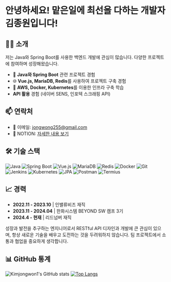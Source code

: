 # 안녕하세요! 맡은일에 최선을 다하는 개발자 김종원입니다!

## 👨‍💻 소개
저는 Java와 Spring Boot를 사용한 백엔드 개발에 관심이 많습니다. 다양한 프로젝트에 참여하며 성장해왔습니다.

- 💼 **Java와 Spring Boot** 관련 프로젝트 경험
- 🌐 **Vue.js, MariaDB, Redis**를 사용하여 프로젝트 구축 경험
- 🚀 **AWS, Docker, Kubernetes**를 이용한 인프라 구축 학습
-  **API 활용** 경험 (네이버 SENS, 인포텍 스크래핑 API)

## 📫 연락처
- 📧 이메일: [jongwong255@gmail.com](mailto:jongwong255@gmail.com)
- 🔗 NOTION: [자세한 내용 보기](https://carbonated-nail-f1f.notion.site/272e5e9b242b4282a7fe911064e78a55?pvs=4)

## 🛠 기술 스택

![Java](https://img.shields.io/badge/Java-007396?style=for-the-badge&logo=java&logoColor=white)
![Spring Boot](https://img.shields.io/badge/Spring_Boot-6DB33F?style=for-the-badge&logo=spring-boot&logoColor=white)
![Vue.js](https://img.shields.io/badge/Vue.js-4FC08D?style=for-the-badge&logo=vue.js&logoColor=white)
![MariaDB](https://img.shields.io/badge/MariaDB-003545?style=for-the-badge&logo=mariadb&logoColor=white)
![Redis](https://img.shields.io/badge/Redis-DC382D?style=for-the-badge&logo=redis&logoColor=white)
![Docker](https://img.shields.io/badge/Docker-2496ED?style=for-the-badge&logo=docker&logoColor=white)
![Git](https://img.shields.io/badge/Git-F05032?style=for-the-badge&logo=git&logoColor=white)
![Jenkins](https://img.shields.io/badge/Jenkins-D24939?style=for-the-badge&logo=jenkins&logoColor=white)
![Kubernetes](https://img.shields.io/badge/Kubernetes-326CE5?style=for-the-badge&logo=kubernetes&logoColor=white)
![JPA](https://img.shields.io/badge/JPA-007396?style=for-the-badge&logo=java&logoColor=white)
![Postman](https://img.shields.io/badge/Postman-FF6C37?style=for-the-badge&logo=postman&logoColor=white)
![Termius](https://img.shields.io/badge/Termius-000000?style=for-the-badge&logo=termius&logoColor=white)

## 📈 경력

- **2022.11 - 2023.10** | 인밸류비즈 재직
- **2023.11 - 2024.04** | 한화시스템 BEYOND SW 캠프 3기
- **2024.4 - 현재** | 리드넘버 재직

성장과 발전을 추구하는 엔지니어로서 RESTful API 디자인과 개발에 큰 관심이 있으며, 항상 새로운 기술을 배우고 도전하는 것을 두려워하지 않습니다. 팀 프로젝트에서 소통과 협업을 중요하게 생각합니다.

## 📊 GitHub 통계

![Kimjongwon1's GitHub stats](https://github-readme-stats.vercel.app/api?username=Kimjongwon1&count_private=true&show_icons=true&theme=default)
[![Top Langs](https://github-readme-stats.vercel.app/api/top-langs/?username=Kimjongwon1&layout=compact)](https://github.com/anuraghazra/github-readme-stats)
